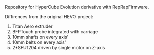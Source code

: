 <p>Repository for HyperCube Evolution derivative with RepRapFirmware.</p>
Diffirences from the original HEVO project:
<ol>
<li>Titan Aero extruder</li>
<li>BFPTouch probe integrated with carriage</li>
<li>10mm shafts on every axis'</li>
<li>10mm belts on every axis'</li>
<li>2*SFU1204 driven by single motor on Z-axis</li>
</ol>